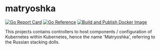 # matryoshka

[![Go Report Card](https://goreportcard.com/badge/github.com/onmetal/matryoshka)](https://goreportcard.com/report/github.com/onmetal/matryoshka)
[![Go Reference](https://pkg.go.dev/badge/github.com/onmetal/matryoshka.svg)](https://pkg.go.dev/github.com/onmetal/matryoshka)
[![Build and Publish Docker Image](https://github.com/onmetal/matryoshka/actions/workflows/publish-docker.yml/badge.svg)](https://github.com/onmetal/matroyshka/actions/workflows/publish-docker.yml)

This projects contains controllers to host components / configuration of
Kubernetes within Kubernetes, hence the name 'Matryoshka', referring to
the Russian stacking dolls.

